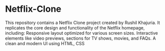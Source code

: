 # Netflix-Clone
This repository contains a Netflix Clone project created by Rushil Khajuria. It replicates the core design and functionality of the Netflix homepage, including:  Responsive layout optimized for various screen sizes. Interactive elements like video previews, sections for TV shows, movies, and FAQs. A clean and modern UI using HTML, CSS
